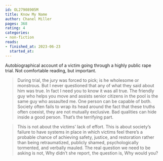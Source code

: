 ```yaml
---
id: OL27908905M
title: Know My Name
author: Chanel Miller
pages: 368
rating: 4
categories:
- non-fiction
reads:
- finished_at: 2023-06-23
  started_at:
---
```


Autobiographical account of a victim going through a highly public rape trial.
Not comfortable reading, but important.

> During trial, the jury was forced to pick; is he wholesome or monstrous. But
> I never questioned that any of what they said about him was true. In fact I
> need you to know it was all true. The friendly guy who helps you move and
> assists senior citizens in the pool is the same guy who assaulted me. One
> person can be capable of both. Society often fails to wrap its head around
> the fact that these truths often coexist, they are not mutually exclusive.
> Bad qualities can hide inside a good person. That’s the terrifying part.

> This is not about the victims’ lack of effort. This is about society’s
> failure to have systems in place in which victims feel there’s a probable
> chance of achieving safety, justice, and restoration rather than being
> retraumatized, publicly shamed, psychologically tormented, and verbally
> mauled. The real question we need to be asking is not, Why didn’t she report,
> the question is, Why would you?
